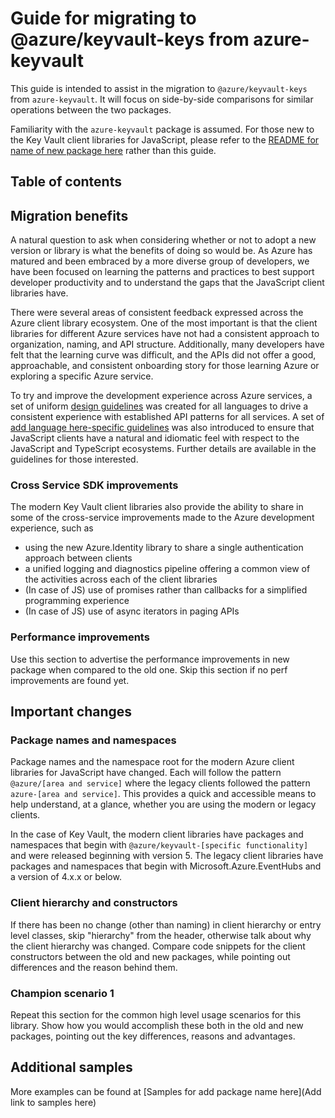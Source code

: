 # Guide for migrating to @azure/keyvault-keys from azure-keyvault

This guide is intended to assist in the migration to `@azure/keyvault-keys` from `azure-keyvault`. It will focus on side-by-side comparisons for similar operations between the two packages.

Familiarity with the `azure-keyvault` package is assumed. For those new to the Key Vault client libraries for JavaScript, please refer to the [README for name of new package here][kvk-readme] rather than this guide.

## Table of contents

## Migration benefits

A natural question to ask when considering whether or not to adopt a new version or library is what the benefits of doing so would be. As Azure has matured and been embraced by a more diverse group of developers, we have been focused on learning the patterns and practices to best support developer productivity and to understand the gaps that the JavaScript client libraries have.

There were several areas of consistent feedback expressed across the Azure client library ecosystem. One of the most important is that the client libraries for different Azure services have not had a consistent approach to organization, naming, and API structure. Additionally, many developers have felt that the learning curve was difficult, and the APIs did not offer a good, approachable, and consistent onboarding story for those learning Azure or exploring a specific Azure service.

To try and improve the development experience across Azure services, a set of uniform [design guidelines](https://azure.github.io/azure-sdk/general_introduction.html) was created for all languages to drive a consistent experience with established API patterns for all services. A set of [add language here-specific guidelines][ts-guidelines] was also introduced to ensure that JavaScript clients have a natural and idiomatic feel with respect to the JavaScript and TypeScript ecosystems. Further details are available in the guidelines for those interested.

### Cross Service SDK improvements

The modern Key Vault client libraries also provide the ability to share in some of the cross-service improvements made to the Azure development experience, such as 
- using the new Azure.Identity library to share a single authentication approach between clients
- a unified logging and diagnostics pipeline offering a common view of the activities across each of the client libraries
- (In case of JS) use of promises rather than callbacks for a simplified programming experience
- (In case of JS) use of async iterators in paging APIs

### Performance improvements

Use this section to advertise the performance improvements in new package when compared to the old one. Skip this section if no perf improvements are found yet.

## Important changes

### Package names and namespaces

Package names and the namespace root for the modern Azure client libraries for JavaScript have changed. Each will follow the pattern `@azure/[area and service]` where the legacy clients followed the pattern `azure-[area and service]`. This provides a quick and accessible means to help understand, at a glance, whether you are using the modern or legacy clients.

In the case of Key Vault, the modern client libraries have packages and namespaces that begin with `@azure/keyvault-[specific functionality]` and were released beginning with version 5. The legacy client libraries have packages and namespaces that begin with Microsoft.Azure.EventHubs and a version of 4.x.x or below.

### Client hierarchy and constructors

If there has been no change (other than naming) in client hierarchy or entry level classes, skip "hierarchy" from the header, otherwise talk about why the client hierarchy was changed. Compare code snippets for the client constructors between the old and new packages, while pointing out differences and the reason behind them.

### Champion scenario 1

Repeat this section for the common high level usage scenarios for this library.
Show how you would accomplish these both in the old and new packages, pointing out the key differences, reasons and advantages.

## Additional samples

More examples can be found at [Samples for add package name here](Add link to samples here)

[kvk-readme]: https://github.com/Azure/azure-sdk-for-js/blob/master/sdk/keyvault/keyvault-keys/README.md
[ts-guidelines]: https://azure.github.io/azure-sdk/typescript_introduction.html
